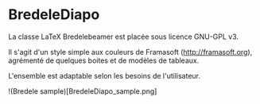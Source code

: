 # BredeleDiapo

La classe LaTeX Bredelebeamer est placée sous licence GNU-GPL v3.

Il s'agit d'un style simple aux couleurs de Framasoft (http://framasoft.org), agrémenté de quelques boites et de modèles de tableaux.

L'ensemble est adaptable selon les besoins de l'utilisateur.

!(Bredele sample)[BredeleDiapo_sample.png]

